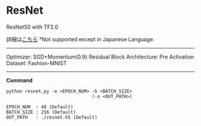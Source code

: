 # ResNet
ResNet50 with TF2.0

詳細は[こちら]() *Not supported except in Japanese Language.

___

Optimizer: SGD+Momentum(0.9)
Residual Block Architecture: Pre Activation
Dataset: Fashion-MNIST
___

**Command**  
```
python resnet.py -e <EPOCH_NUM> -b <BATCH_SIZE>
                                (-o <OUT_PATH>)
                                
EPOCH_NUM  : 40 (Default)  
BATCH_SIZE : 256 (Default)
OUT_PATH   : ./resnet.h5 (Default)  
```
